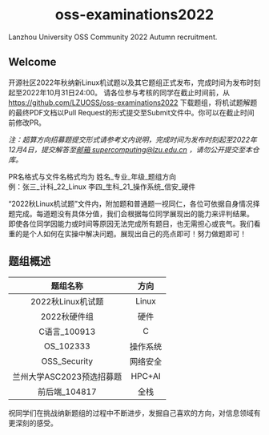 <center><h1> oss-examinations2022 </h1></center>

Lanzhou University OSS Community 2022 Autumn recruitment.

## Welcome

开源社区2022年秋纳新Linux机试题以及其它题组正式发布，完成时间为发布时刻起至2022年10月31日24:00。
请各位参与考核的同学在截止时间前，从 https://github.com/LZUOSS/oss-examinations2022 下载题组，将机试题解题的最终PDF文档以Pull Request的形式提交至Submit文件中。你可以在截止时间前修改PR。

*注：超算方向招募题提交形式请参考文内说明，完成时间为发布时刻起至2022年12月4日，提交解答至[邮箱 supercomputing@lzu.edu.cn](mailto:supercomputing@lzu.edu.cn) ，请勿公开提交至本仓库。*

PR名格式与文件名格式均为 姓名\_专业\_年级\_题组方向<br/>
例：张三\_计科\_22\_Linux		李四\_生科\_21\_操作系统\_信安\_硬件

“2022秋Linux机试题”文件内，附加题和普通题一视同仁，各位可依据自身情况择题完成。每道题没有具体分值，我们会根据每位同学展现出的能力来评判结果。
即使各位同学因能力或时间等原因无法完成所有题目，也无需担心或丧气。我们看重的是个人如何在实操中解决问题。展现出自己的亮点即可！努力做题即可！

## 题组概述

|         题组名称          |   方向   |
| :-----------------------: | :------: |
|     2022秋Linux机试题     |  Linux   |
|       2022秋硬件组        |   硬件   |
|       C语言_100913        |    C     |
|         OS_102333         | 操作系统 |
|       OSS_Security        | 网络安全 |
| 兰州大学ASC2023预选招募题 |   HPC+AI   |
|       前后端_104817       |   全栈   |

<p>
	祝同学们在挑战纳新题组的过程中不断进步，发掘自己喜欢的方向，对信息领域有更深刻的感受。
</p>
